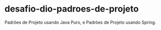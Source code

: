 # desafio-dio-padroes-de-projeto
Padrões de Projeto usando Java Puro, e Padrões de Projeto usando Spring.
